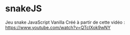 # snakeJS
Jeu snake JavaScript Vanilla
Créé à partir de cette vidéo : https://www.youtube.com/watch?v=QTcIXok9wNY

